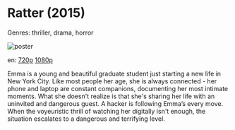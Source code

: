 # Ratter (2015)

Genres: thriller, drama, horror

![poster](http://image.tmdb.org/t/p/w500/opW9YdBOB3rSoF27w8ALytjWgOP.jpg)

en:
  [720p](magnet:?xt=urn:btih:BBCC1EAC8BDD2A56072AC029EAFE4F06CFE348AC&tr=udp://glotorrents.pw:6969/announce&tr=udp://tracker.opentrackr.org:1337/announce&tr=udp://torrent.gresille.org:80/announce&tr=udp://tracker.openbittorrent.com:80&tr=udp://tracker.coppersurfer.tk:6969&tr=udp://tracker.leechers-paradise.org:6969&tr=udp://p4p.arenabg.ch:1337&tr=udp://tracker.internetwarriors.net:1337)
  [1080p](magnet:?xt=urn:btih:DF9BA9573661C30706D7FE3C8FB3661AE34BC2D3&tr=udp://glotorrents.pw:6969/announce&tr=udp://tracker.opentrackr.org:1337/announce&tr=udp://torrent.gresille.org:80/announce&tr=udp://tracker.openbittorrent.com:80&tr=udp://tracker.coppersurfer.tk:6969&tr=udp://tracker.leechers-paradise.org:6969&tr=udp://p4p.arenabg.ch:1337&tr=udp://tracker.internetwarriors.net:1337)
  


Emma is a young and beautiful graduate student just starting a new life in New York City. Like most people her age, she is always connected - her phone and laptop are constant companions, documenting her most intimate moments. What she doesn't realize is that she's sharing her life with an uninvited and dangerous guest. A hacker is following Emma’s every move. When the voyeuristic thrill of watching her digitally isn't enough, the situation escalates to a dangerous and terrifying level.